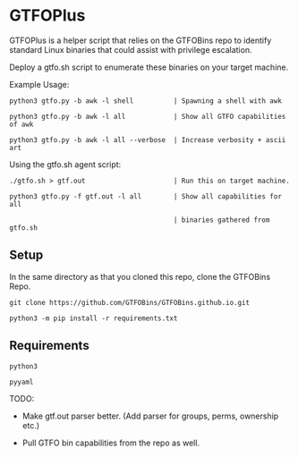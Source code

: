 # GTFOPlus

GTFOPlus is a helper script that relies on the GTFOBins repo to identify standard Linux binaries that could assist with privilege escalation.

Deploy a gtfo.sh script to enumerate these binaries on your target machine.

Example Usage:

    python3 gtfo.py -b awk -l shell          | Spawning a shell with awk
    python3 gtfo.py -b awk -l all            | Show all GTFO capabilities of awk
    python3 gtfo.py -b awk -l all --verbose  | Increase verbosity + ascii art

Using the gtfo.sh agent script:

    ./gtfo.sh > gtf.out                      | Run this on target machine.
    python3 gtfo.py -f gtf.out -l all        | Show all capabilities for all 
                                             | binaries gathered from gtfo.sh
## Setup

In the same directory as that you cloned this repo, clone the GTFOBins Repo.

    git clone https://github.com/GTFOBins/GTFOBins.github.io.git
    python3 -m pip install -r requirements.txt

## Requirements 

    python3
    pyyaml

TODO:

* Make gtf.out parser better. (Add parser for groups, perms, ownership etc.)
* Pull GTFO bin capabilities from the repo as well.
